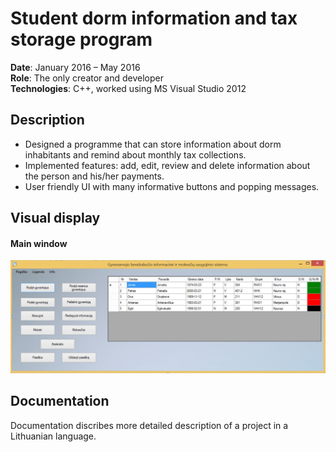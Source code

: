 # Student dorm information and tax storage program 
**Date**:	January 2016 – May 2016  
**Role**:	The only creator and developer   
**Technologies**:	C++, worked using MS Visual Studio 2012  

## Description	
* Designed a programme that can store information about dorm inhabitants and remind about monthly tax collections.  
* Implemented features: add, edit, review and delete information about the person and his/her payments.  
* User friendly UI with many informative buttons and popping messages. 


## Visual display
#### Main window
![alt text](Main_window.JPG)  
  
## Documentation

Documentation discribes more detailed description of a project in a Lithuanian language.
